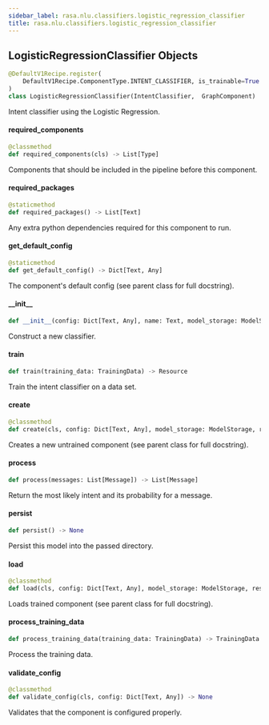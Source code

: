 ```yaml
---
sidebar_label: rasa.nlu.classifiers.logistic_regression_classifier
title: rasa.nlu.classifiers.logistic_regression_classifier
---
```

## LogisticRegressionClassifier Objects

```python
@DefaultV1Recipe.register(
    DefaultV1Recipe.ComponentType.INTENT_CLASSIFIER, is_trainable=True
)
class LogisticRegressionClassifier(IntentClassifier,  GraphComponent)
```

Intent classifier using the Logistic Regression.

#### required\_components

```python
@classmethod
def required_components(cls) -> List[Type]
```

Components that should be included in the pipeline before this component.

#### required\_packages

```python
@staticmethod
def required_packages() -> List[Text]
```

Any extra python dependencies required for this component to run.

#### get\_default\_config

```python
@staticmethod
def get_default_config() -> Dict[Text, Any]
```

The component&#x27;s default config (see parent class for full docstring).

#### \_\_init\_\_

```python
def __init__(config: Dict[Text, Any], name: Text, model_storage: ModelStorage, resource: Resource) -> None
```

Construct a new classifier.

#### train

```python
def train(training_data: TrainingData) -> Resource
```

Train the intent classifier on a data set.

#### create

```python
@classmethod
def create(cls, config: Dict[Text, Any], model_storage: ModelStorage, resource: Resource, execution_context: ExecutionContext) -> GraphComponent
```

Creates a new untrained component (see parent class for full docstring).

#### process

```python
def process(messages: List[Message]) -> List[Message]
```

Return the most likely intent and its probability for a message.

#### persist

```python
def persist() -> None
```

Persist this model into the passed directory.

#### load

```python
@classmethod
def load(cls, config: Dict[Text, Any], model_storage: ModelStorage, resource: Resource, execution_context: ExecutionContext, **kwargs: Any, ,) -> GraphComponent
```

Loads trained component (see parent class for full docstring).

#### process\_training\_data

```python
def process_training_data(training_data: TrainingData) -> TrainingData
```

Process the training data.

#### validate\_config

```python
@classmethod
def validate_config(cls, config: Dict[Text, Any]) -> None
```

Validates that the component is configured properly.

